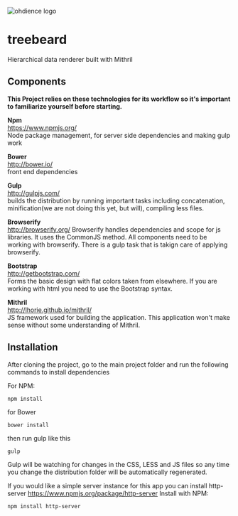 
![ohdience logo](https://raw.githubusercontent.com/caneruguz/treebeard/master/dist/treebeard.png)

treebeard
=========

Hierarchical data renderer built with Mithril


Components 
----- 
**This Project relies on these technologies for its workflow so it's important to familiarize yourself before starting.**

**Npm**  
https://www.npmjs.org/  
Node package management, for server side dependencies and making gulp work

**Bower**  
http://bower.io/  
front end dependencies


**Gulp**  
http://gulpjs.com/  
builds the distribution by running important tasks including concatenation, minification(we are not doing this yet, but will), compiling less files. 


**Browserify**  
http://browserify.org/
Browserify handles dependencies and scope for js libraries. It uses the CommonJS method. All components need to be working with browserify. There is a gulp task that is takign care of applying browserify.  

**Bootstrap**  
http://getbootstrap.com/  
Forms the basic design with flat colors taken from elsewhere. If you are working with html you need to use the Bootstrap syntax. 

**Mithril**  
http://lhorie.github.io/mithril/  
JS framework used for building the application. This application won't make sense without some understanding of Mithril. 


Installation
-----
After cloning the project, go to the main project folder and  run the following commands to install dependencies

For NPM:

```npm install```

for Bower 

```bower install```

then run gulp like this 

``` gulp ```

Gulp will be watching for changes in the CSS, LESS and JS files so any time you change the distribution folder will be automatically regenerated. 


If you would like a simple server instance for this app you can install http-server
https://www.npmjs.org/package/http-server
Install with NPM:

``` npm install http-server ```
